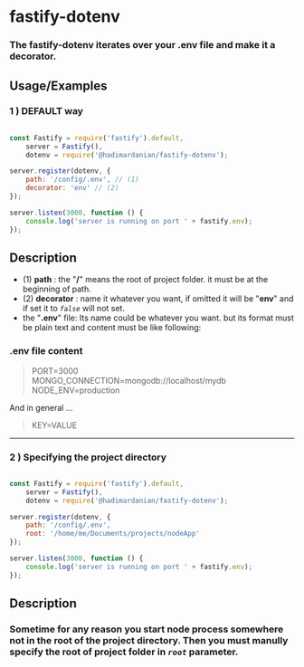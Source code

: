 
# fastify-dotenv

### The fastify-dotenv iterates over your .env file and make it a **decorator**.

## Usage/Examples

### 1 ) DEFAULT way
```javascript

const Fastify = require('fastify').default,
    server = Fastify(),
    dotenv = require('@hadimardanian/fastify-dotenv');

server.register(dotenv, {
    path: '/config/.env', // (1)
    decorator: 'env' // (2)
});

server.listen(3000, function () {
    console.log('server is running on port ' + fastify.env);
});

```


  
## Description

- (1) **path** : the "**/**" means the root of project folder. it must be at the beginning of path.
- (2) **decorator** : name it whatever you want, if omitted it will be "**env**" and if set it to *```false```* will not set.
- the "**.env**" file: Its name could be whatever you want. but its format must be plain text and content must be like following:


  
### .env file content

> PORT=3000 <br>
MONGO_CONNECTION=mongodb://localhost/mydb <br>
NODE_ENV=production

And in general ...
> KEY=VALUE
<hr>

### 2 ) Specifying the project directory
```javascript

const Fastify = require('fastify').default,
    server = Fastify(),
    dotenv = require('@hadimardanian/fastify-dotenv');

server.register(dotenv, {
    path: '/config/.env',
    root: '/home/me/Documents/projects/nodeApp'
});

server.listen(3000, function () {
    console.log('server is running on port ' + fastify.env);
});

```
## Description
### Sometime for any reason you start node process somewhere not in the root of the project directory. Then you must manully specify the root of project folder in *```root```* parameter.


  
